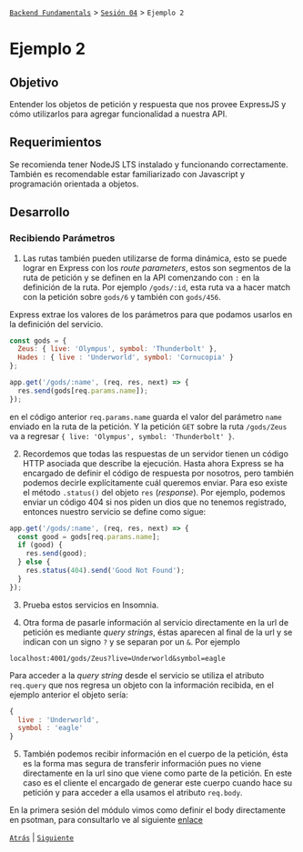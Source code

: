 [`Backend Fundamentals`](../../README.md) > [`Sesión 04`](../README.md) > `Ejemplo 2`

# Ejemplo 2

## Objetivo

Entender los objetos de petición y respuesta que nos provee ExpressJS y cómo utilizarlos para agregar funcionalidad a nuestra API.

## Requerimientos

Se recomienda tener NodeJS LTS instalado y funcionando correctamente. También es recomendable estar familiarizado con Javascript y programación orientada a objetos.

## Desarrollo

### Recibiendo Parámetros

1. Las rutas también pueden utilizarse de forma dinámica, esto se puede lograr en Express con los *route parameters*, estos son segmentos de la ruta de petición y se definen en la API comenzando con `:` en la definición de la ruta. Por ejemplo `/gods/:id`, esta ruta va a hacer match con la petición sobre `gods/6` y también con `gods/456`.

Express extrae los valores de los parámetros para que podamos usarlos en la definición del servicio.

```javascript
const gods = { 
  Zeus: { live: 'Olympus', symbol: 'Thunderbolt' }, 
  Hades : { live : 'Underworld', symbol: 'Cornucopia' } 
};

app.get('/gods/:name', (req, res, next) => {
  res.send(gods[req.params.name]);
});
```

en el código anterior `req.params.name` guarda el valor del parámetro `name` enviado en la ruta de la petición. Y la petición `GET` sobre la ruta `/gods/Zeus` va a regresar `{ live: 'Olympus', symbol: 'Thunderbolt' }`.


2. Recordemos que todas las respuestas de un servidor tienen un código HTTP asociada que describe la ejecución. Hasta ahora Express se ha encargado de definir el código de respuesta por nosotros, pero también podemos decirle explícitamente cuál queremos enviar. Para eso existe el método `.status()` del objeto `res` (*response*). Por ejemplo, podemos enviar un código 404 si nos piden un dios que no tenemos registrado, entonces nuestro servicio se define como sigue:

```javascript
app.get('/gods/:name', (req, res, next) => {
  const good = gods[req.params.name];
  if (good) {
    res.send(good);
  } else {
    res.status(404).send('Good Not Found');
  }
});
```

3. Prueba estos servicios en Insomnia.

<!-- SS DE INSOMNIA -->


4. Otra forma de pasarle información al servicio directamente en la url de petición es mediante *query strings*, éstas aparecen al final de la url y se indican con un signo `?` y se separan por un `&`. Por ejemplo 

```
localhost:4001/gods/Zeus?live=Underworld&symbol=eagle
```

Para acceder a la *query string* desde el servicio se utiliza el atributo `req.query` que nos regresa un objeto con la información recibida, en el ejemplo anterior el objeto sería:

```javascript
{
  live : 'Underworld',
  symbol : 'eagle'
}
```

5. También podemos recibir información en el cuerpo de la petición, ésta es la forma mas segura de transferir información pues no viene directamente en la url sino que viene como parte de la petición. En este caso es el cliente el encargado de generar este cuerpo cuando hace su petición y para acceder a ella usamos el atributo `req.body`.

En la primera sesión del módulo vimos como definir el body directamente en psotman, para consultarlo ve al siguiente [enlace](../../Sesion-01/Ejemplo-02/Readme.md)
 
[`Atrás`](../Reto-01) | [`Siguiente`](../Reto-02)

